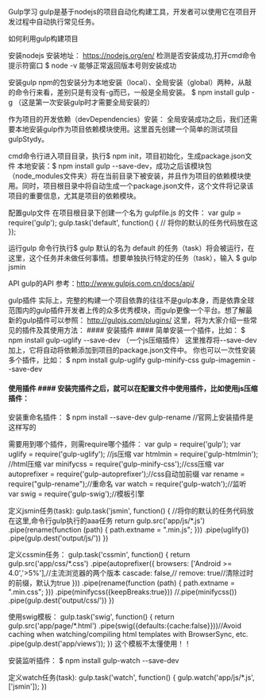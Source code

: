Gulp学习
gulp是基于nodejs的项目自动化构建工具，开发者可以使用它在项目开发过程中自动执行常见任务。

如何利用gulp构建项目

安装nodejs
安装地址： https://nodejs.org/en/
检测是否安装成功,打开cmd命令提示符窗口
$ node -v
能够正常返回版本号则安装成功

安装gulp
npm的包安装分为本地安装（local）、全局安装（global）两种，从敲的命令行来看，差别只是有没有-g而已，一般是全局安装。
$ npm install gulp -g  （这是第一次安装gulp时才需要全局安装的）

作为项目的开发依赖（devDependencies）安装：
全局安装成功之后，我们还需要本地安装gulp作为项目依赖模块使用。这里首先创建一个简单的测试项目gulpStydy。

cmd命令行进入项目目录，执行$ npm init，项目初始化，生成package.json文件
本地安装：$ npm install gulp --save-dev，成功之后该模块包（node_modules文件夹）将在当前目录下被安装，并且作为项目的依赖模块使用。同时，项目根目录中将自动生成一个package.json文件，这个文件将记录该项目的重要信息，尤其是项目的依赖模块。

配置gulp文件
在项目根目录下创建一个名为 gulpfile.js 的文件：
var gulp = require('gulp');
gulp.task('default', function() {
  // 将你的默认的任务代码放在这
});

运行gulp
命令行执行$ gulp
默认的名为 default 的任务（task）将会被运行，在这里，这个任务并未做任何事情。想要单独执行特定的任务（task），输入 $ gulp jsmin

API gulp的API
参考：http://www.gulpjs.com.cn/docs/api/

gulp插件
实际上，完整的构建一个项目依靠的往往不是gulp本身，而是依靠全球范围内的gulp插件开发者上传的众多优秀模块，而gulp更像一个平台。想了解最新的gulp插件可以参照： http://gulpjs.com/plugins/ 这里，将为大家介绍一些常见的插件及其使用方法： #### 安装插件 #### 简单安装一个插件，比如：
$ npm install gulp-uglify --save-dev  （一个js压缩插件）
这里推荐将--save-dev加上，它将自动将依赖添加到项目的package.json文件中。 你也可以一次性安装多个插件，比如：
$ npm install gulp-uglify gulp-minify-css gulp-imagemin --save-dev

#### 使用插件 #### 安装完插件之后，就可以在配置文件中使用插件，比如使用js压缩插件：
安装重命名插件：
$ npm install --save-dev gulp-rename   //官网上安装插件是这样写的

需要用到哪个插件，则需require哪个插件：
var gulp = require('gulp');
var uglify = require('gulp-uglify');  //js压缩
var htmlmin = require('gulp-htmlmin'); //html压缩
var minifycss = require('gulp-minify-css');//css压缩
var autoprefixer = require('gulp-autoprefixer');//css自动加前缀
var rename = require("gulp-rename");//重命名
var watch = require('gulp-watch');//监听
var swig = require('gulp-swig');//模板引擎

定义jsmin任务(task):
gulp.task('jsmin', function() {
    //将你的默认的任务代码放在这里,命令行gulp执行的aaa任务
    return gulp.src('app/js/*.js')
        .pipe(rename(function (path) {
            path.extname = ".min.js";
        }))
        .pipe(uglify())
        .pipe(gulp.dest('output/js/'))
})

定义cssmin任务：
gulp.task('cssmin', function() {
    return gulp.src('app/css/*.css')
        .pipe(autoprefixer({
            browsers: ['Android >= 4.0','>5%'],//主流浏览器的两个版本
            cascade: false,//
            remove: true//清除过时的前缀，默认为true
        }))
        .pipe(rename(function (path) {
            path.extname = ".min.css";
        }))
        .pipe(minifycss({keepBreaks:true}))
        //.pipe(minifycss())
        .pipe(gulp.dest('output/css/'))
})

使用swig模板：
gulp.task('swig', function() {
    return gulp.src('app/page/*.html')
        .pipe(swig({defaults:{cache:false}}))//Avoid caching when watching/compiling html templates with BrowserSync, etc.
        .pipe(gulp.dest('app/views'));
})
这个模板不太懂使用！！



安装监听插件：
$ npm install gulp-watch --save-dev

定义watch任务(task):
gulp.task('watch', function() {
    gulp.watch('app/js/*.js',['jsmin']);
})

